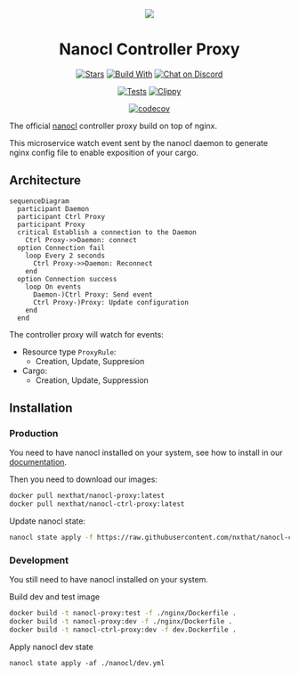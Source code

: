 <div align="center">
  <img src="https://download.next-hat.com/ressources/images/logo.png" >
  <h1>Nanocl Controller Proxy</h1>
  <p>

  [![Stars](https://img.shields.io/github/stars/nxthat/nanocl-ctrl-proxy?label=%E2%AD%90%20stars%20%E2%AD%90)](https://github.com/nxthat/nanocl-ctrl-proxy)
  [![Build With](https://img.shields.io/badge/built_with-Rust-dca282.svg?style=flat)](https://github.com/nxthat/nanocl-ctrl-proxy)
  [![Chat on Discord](https://img.shields.io/discord/1011267493114949693?label=chat&logo=discord&style=flat)](https://discord.gg/WV4Aac8uZg)

  </p>

  <p>

  [![Tests](https://github.com/nxthat/nanocl-ctrl-proxy/actions/workflows/tests.yml/badge.svg)](https://github.com/nxthat/nanocl-ctrl-proxy/actions/workflows/tests.yml)
  [![Clippy](https://github.com/nxthat/nanocl-ctrl-proxy/actions/workflows/clippy.yml/badge.svg)](https://github.com/nxthat/nanocl-ctrl-proxy/actions/workflows/clippy.yml)

  </p>

  <p>

  [![codecov](https://codecov.io/gh/nxthat/nanocl-ctrl-proxy/branch/nightly/graph/badge.svg?token=RXLMUB8GA0)](https://codecov.io/gh/nxthat/nanocl-ctrl-proxy)

  </p>

</div>

The official [nanocl](https://github.com/nxthat/nanocl) controller proxy build on top of nginx.

This microservice watch event sent by the nanocl daemon to generate nginx config file to enable exposition of your cargo.

## Architecture

```mermaid
sequenceDiagram
  participant Daemon
  participant Ctrl Proxy
  participant Proxy
  critical Establish a connection to the Daemon
    Ctrl Proxy->>Daemon: connect
  option Connection fail
    loop Every 2 seconds
      Ctrl Proxy->>Daemon: Reconnect
    end
  option Connection success
    loop On events
      Daemon-)Ctrl Proxy: Send event
      Ctrl Proxy-)Proxy: Update configuration
    end
  end
```

The controller proxy will watch for events:
- Resource type `ProxyRule`:
  * Creation, Update, Suppresion
- Cargo:
  * Creation, Update, Suppression

## Installation


### Production

You need to have nanocl installed on your system, see how to install in our [documentation](https://docs.next-hat.com/setups/nanocl/).

Then you need to download our images:

```sh
docker pull nexthat/nanocl-proxy:latest
docker pull nexthat/nanocl-ctrl-proxy:latest
```

Update nanocl state:

```sh
nanocl state apply -f https://raw.githubusercontent.com/nxthat/nanocl-ctrl-proxy/nightly/.nanocl/deployment.yml
```

### Development

You still need to have nanocl installed on your system.

Build dev and test image

```sh
docker build -t nanocl-proxy:test -f ./nginx/Dockerfile .
docker build -t nanocl-proxy:dev -f ./nginx/Dockerfile .
docker build -t nanocl-ctrl-proxy:dev -f dev.Dockerfile .
```

Apply nanocl dev state

```
nanocl state apply -af ./nanocl/dev.yml
```
